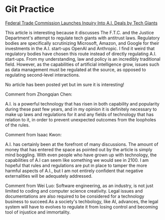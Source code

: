 # Git Practice

[Federal Trade Commission Launches Inquiry Into A.I. Deals by Tech Giants](https://www.nytimes.com/2024/01/25/technology/ftc-ai-microsoft-amazon-google.html?unlocked_article_code=1.Rk0.1GCt.HD2i9_ORSpCT&bgrp=a&smid=url-share)

This article is interesting because it discusses The F.T.C. and the Justice Department's attempt to regulate tech giants with antitrust laws. Regulatory bodies are specifically scrutinizing Microsoft, Amazon, and Google for their investments in the A.I. start-ups OpenAI and Anthropic. I find it weird that regulatory bodies have chosen this route instead of directly regulating A.I. start-ups. From my understanding, law and policy is an incredibly traditional field. However, as the capabilities of artificial intelligence grow, issues such as data management must be regulated at the source, as opposed to regulating second-level interactions.

No article has been posted yet but im sure it is interesting!

Comment from Zhongqian Chen:

A.I. is a powerful technology that has risen in both capability and popularity during these past few years, and in my opinion it is definitely necessary to make up laws and regulations for it and any fields of technology that has relation to it, in order to prevent unexpected outcomes from the loopholes of the rules.

Comment from Isaac Kwon:

A.I. has certainly been at the forefront of many discussions. The amount of money that has entered the space as pointed out by the article is simply mind boggling. With even people who have grown up with technology, the capabilities of A.I can seem like something we would see in 2100. I am hopeful that rules and regulations are put in place to tamper the more harmful aspects of A.I., but I am not entirely confident that negative externalities will be adequately addressed.

Comment from Wei Luo:
Software engineering, as an industry, is not just limited to coding and computer science creativity. Legal issues and documentations are also required to be considered for a technology business to succeed.As a society's techbology, like AI, advances, the legal system will have to evolves to regulate it from losing control and becoming tool of injustice and immortality.